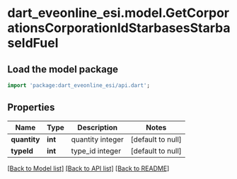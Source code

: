 # dart_eveonline_esi.model.GetCorporationsCorporationIdStarbasesStarbaseIdFuel

## Load the model package
```dart
import 'package:dart_eveonline_esi/api.dart';
```

## Properties
Name | Type | Description | Notes
------------ | ------------- | ------------- | -------------
**quantity** | **int** | quantity integer | [default to null]
**typeId** | **int** | type_id integer | [default to null]

[[Back to Model list]](../README.md#documentation-for-models) [[Back to API list]](../README.md#documentation-for-api-endpoints) [[Back to README]](../README.md)



